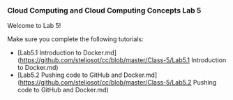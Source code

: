### Cloud Computing and Cloud Computing Concepts Lab 5

Welcome to Lab 5!

Make sure you complete the following tutorials:

* [Lab5.1 Introduction to Docker.md](https://github.com/steliosot/cc/blob/master/Class-5/Lab5.1 Introduction to Docker.md)
* [Lab5.2 Pushing code to GitHub and Docker.md](https://github.com/steliosot/cc/blob/master/Class-5/Lab5.2 Pushing code to GitHub and Docker.md)

